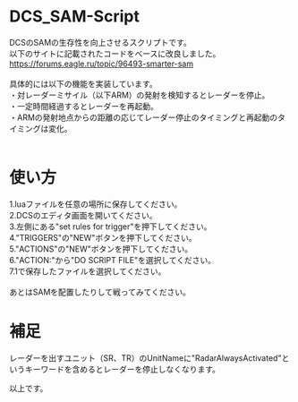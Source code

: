 # DCS_SAM-Script
DCSのSAMの生存性を向上させるスクリプトです。<br>
以下のサイトに記載されたコードをベースに改良しました。<br>
https://forums.eagle.ru/topic/96493-smarter-sam<br><br>
具体的には以下の機能を実装しています。<br>
・対レーダーミサイル（以下ARM）の発射を検知するとレーダーを停止。<br>
・一定時間経過するとレーダーを再起動。<br>
・ARMの発射地点からの距離の応じてレーダー停止のタイミングと再起動のタイミングは変化。<br>
<br>

# 使い方
1.luaファイルを任意の場所に保存してください。<br>
2.DCSのエディタ画面を開いてください。<br>
3.左側にある"set rules for trigger"を押下してください。<br>
4."TRIGGERS"の"NEW"ボタンを押下してください。<br>
5."ACTIONS"の"NEW"ボタンを押下してください。<br>
6."ACTION:"から"DO SCRIPT FILE"を選択してください。<br>
7.1で保存したファイルを選択してください。<br>
<br>
あとはSAMを配置したりして戦ってみてください。<br>
# 補足
レーダーを出すユニット（SR、TR）のUnitNameに"RadarAlwaysActivated"というキーワードを含めるとレーダーを停止しなくなります。



以上です。
